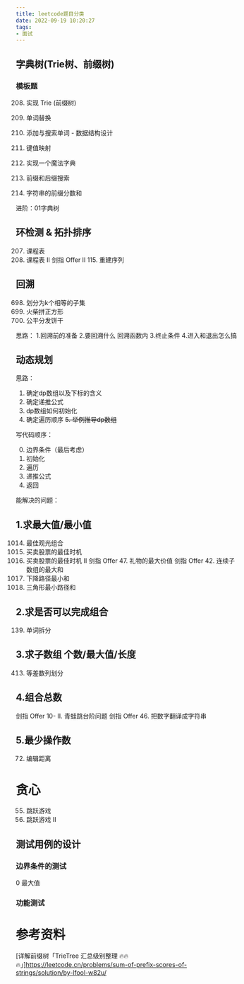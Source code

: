 ```yaml
---
title: leetcode题目分类
date: 2022-09-19 10:20:27
tags:
- 面试
---
```



## 字典树(Trie树、前缀树)
### 模板题
208. 实现 Trie (前缀树)
648. 单词替换


211. 添加与搜索单词 - 数据结构设计
677. 键值映射
676. 实现一个魔法字典
745. 前缀和后缀搜索
6183. 字符串的前缀分数和

进阶：01字典树

## 环检测 & 拓扑排序
207. 课程表
210. 课程表 II
剑指 Offer II 115. 重建序列


## 回溯
698. 划分为k个相等的子集
473. 火柴拼正方形
2305. 公平分发饼干



思路：
1.回溯前的准备
2.要回溯什么
回溯函数内
3.终止条件
4.进入和退出怎么搞



## 动态规划


思路：
1. 确定dp数组以及下标的含义
2. 确定递推公式
3. dp数组如何初始化
4. 确定遍历顺序
~~5. 举例推导dp数组~~

写代码顺序：

0. 边界条件（最后考虑）
1. 初始化
2. 遍历
3. 递推公式
4. 返回


能解决的问题：
## 1.求最大值/最小值
1014. 最佳观光组合
121. 买卖股票的最佳时机
122. 买卖股票的最佳时机 II
剑指 Offer 47. 礼物的最大价值
剑指 Offer 42. 连续子数组的最大和
931. 下降路径最小和
120. 三角形最小路径和
## 2.求是否可以完成组合
139. 单词拆分
## 3.求子数组 个数/最大值/长度
413. 等差数列划分
## 4.组合总数
剑指 Offer 10- II. 青蛙跳台阶问题
剑指 Offer 46. 把数字翻译成字符串

## 5.最少操作数
72. 编辑距离






# 贪心
55. 跳跃游戏
45. 跳跃游戏 II





## 测试用例的设计
### 边界条件的测试
0
最大值
### 功能测试

# 参考资料
[详解前缀树「TrieTree 汇总级别整理 🔥🔥🔥」]https://leetcode.cn/problems/sum-of-prefix-scores-of-strings/solution/by-lfool-w82u/
